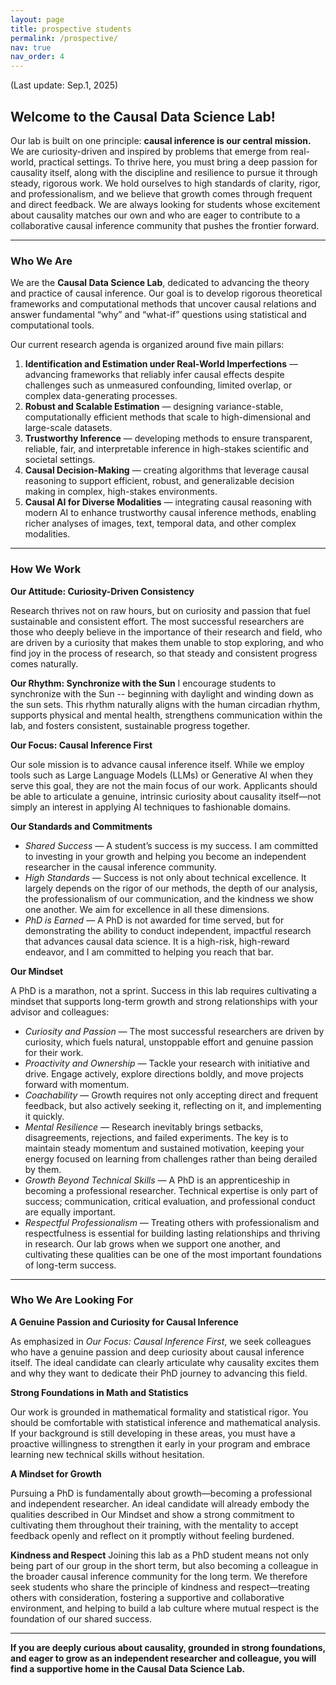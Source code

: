 ```yaml
---
layout: page
title: prospective students
permalink: /prospective/
nav: true
nav_order: 4
---
```


(Last update: Sep.1, 2025)

## **Welcome to the Causal Data Science Lab!**

Our lab is built on one principle: **causal inference is our central mission.** We are curiosity-driven and inspired by problems that emerge from real-world, practical settings. To thrive here, you must bring a deep passion for causality itself, along with the discipline and resilience to pursue it through steady, rigorous work. We hold ourselves to high standards of clarity, rigor, and professionalism, and we believe that growth comes through frequent and direct feedback. We are always looking for students whose excitement about causality matches our own and who are eager to contribute to a collaborative causal inference community that pushes the frontier forward.

---

### Who We Are

We are the **Causal Data Science Lab**, dedicated to advancing the theory and practice of causal inference. Our goal is to develop rigorous theoretical frameworks and computational methods that uncover causal relations and answer fundamental “why” and “what-if” questions using statistical and computational tools.

Our current research agenda is organized around five main pillars:

1. **Identification and Estimation under Real-World Imperfections** — advancing frameworks that reliably infer causal effects despite challenges such as unmeasured confounding, limited overlap, or complex data-generating processes.
2. **Robust and Scalable Estimation** — designing variance-stable, computationally efficient methods that scale to high-dimensional and large-scale datasets.
3. **Trustworthy Inference** — developing methods to ensure transparent, reliable, fair, and interpretable inference in high-stakes scientific and societal settings.
4. **Causal Decision-Making** — creating algorithms that leverage causal reasoning to support efficient, robust, and generalizable decision making in complex, high-stakes environments.
5. **Causal AI for Diverse Modalities** — integrating causal reasoning with modern AI to enhance trustworthy causal inference methods, enabling richer analyses of images, text, temporal data, and other complex modalities.

---

### How We Work

**Our Attitude: Curiosity-Driven Consistency**

Research thrives not on raw hours, but on curiosity and passion that fuel sustainable and consistent effort. The most successful researchers are those who deeply believe in the importance of their research and field, who are driven by a curiosity that makes them unable to stop exploring, and who find joy in the process of research, so that steady and consistent progress comes naturally.

**Our Rhythm: Synchronize with the Sun**
I encourage students to synchronize with the Sun -- beginning with daylight and winding down as the sun sets. This rhythm naturally aligns with the human circadian rhythm, supports physical and mental health, strengthens communication within the lab, and fosters consistent, sustainable progress together.

**Our Focus: Causal Inference First**

Our sole mission is to advance causal inference itself. While we employ tools such as Large Language Models (LLMs) or Generative AI when they serve this goal, they are not the main focus of our work. Applicants should be able to articulate a genuine, intrinsic curiosity about causality itself—not simply an interest in applying AI techniques to fashionable domains.

**Our Standards and Commitments**

- _Shared Success_ — A student’s success is my success. I am committed to investing in your growth and helping you become an independent researcher in the causal inference community.
- _High Standards_ — Success is not only about technical excellence. It largely depends on the rigor of our methods, the depth of our analysis, the professionalism of our communication, and the kindness we show one another. We aim for excellence in all these dimensions.
- _PhD is Earned_ — A PhD is not awarded for time served, but for demonstrating the ability to conduct independent, impactful research that advances causal data science. It is a high-risk, high-reward endeavor, and I am committed to helping you reach that bar.

**Our Mindset**

A PhD is a marathon, not a sprint. Success in this lab requires cultivating a mindset that supports long-term growth and strong relationships with your advisor and colleagues:

- _Curiosity and Passion_ — The most successful researchers are driven by curiosity, which fuels natural, unstoppable effort and genuine passion for their work.
- _Proactivity and Ownership_ — Tackle your research with initiative and drive. Engage actively, explore directions boldly, and move projects forward with momentum.
- _Coachability_ — Growth requires not only accepting direct and frequent feedback, but also actively seeking it, reflecting on it, and implementing it quickly.
- _Mental Resilience_ — Research inevitably brings setbacks, disagreements, rejections, and failed experiments. The key is to maintain steady momentum and sustained motivation, keeping your energy focused on learning from challenges rather than being derailed by them.
- _Growth Beyond Technical Skills_ — A PhD is an apprenticeship in becoming a professional researcher. Technical expertise is only part of success; communication, critical evaluation, and professional conduct are equally important.
- _Respectful Professionalism_ — Treating others with professionalism and respectfulness is essential for building lasting relationships and thriving in research. Our lab grows when we support one another, and cultivating these qualities can be one of the most important foundations of long-term success.

---

### Who We Are Looking For

**A Genuine Passion and Curiosity for Causal Inference**

As emphasized in _Our Focus: Causal Inference First_, we seek colleagues who have a genuine passion and deep curiosity about causal inference itself. The ideal candidate can clearly articulate why causality excites them and why they want to dedicate their PhD journey to advancing this field.

**Strong Foundations in Math and Statistics**

Our work is grounded in mathematical formality and statistical rigor. You should be comfortable with statistical inference and mathematical analysis. If your background is still developing in these areas, you must have a proactive willingness to strengthen it early in your program and embrace learning new technical skills without hesitation.

**A Mindset for Growth**

Pursuing a PhD is fundamentally about growth—becoming a professional and independent researcher. An ideal candidate will already embody the qualities described in Our Mindset and show a strong commitment to cultivating them throughout their training, with the mentality to accept feedback openly and reflect on it promptly without feeling burdened.

**Kindness and Respect**
Joining this lab as a PhD student means not only being part of our group in the short term, but also becoming a colleague in the broader causal inference community for the long term. We therefore seek students who share the principle of kindness and respect—treating others with consideration, fostering a supportive and collaborative environment, and helping to build a lab culture where mutual respect is the foundation of our shared success.

---

**If you are deeply curious about causality, grounded in strong foundations, and eager to grow as an independent researcher and colleague, you will find a supportive home in the Causal Data Science Lab.**
